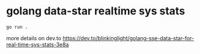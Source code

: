 # golang data-star realtime sys stats

`go run .`

more details on dev.to https://dev.to/blinkinglight/golang-sse-data-star-for-real-time-sys-stats-3e8a
